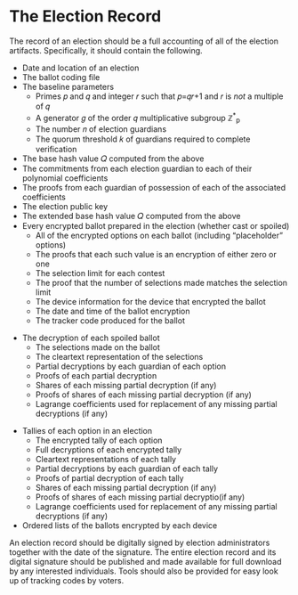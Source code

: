 # The Election Record

The record of an election should be a full accounting of all of the election artifacts. Specifically, it should contain the following.

- Date and location of an election
- The ballot coding file
- The baseline parameters
  - Primes 𝑝 and 𝑞 and integer 𝑟 such that 𝑝=𝑞𝑟+1 and 𝑟 is *not* a multiple of 𝑞
  - A generator 𝑔 of the order 𝑞 multiplicative subgroup &Zopf;<sup>\*</sup><sub>p</sub>
  - The number 𝑛 of election guardians
  - The quorum threshold 𝑘 of guardians required to complete verification
- The base hash value 𝑄 computed from the above
- The commitments from each election guardian to each of their polynomial coefficients
- The proofs from each guardian of possession of each of the associated coefficients
- The election public key
- The extended base hash value 𝑄 computed from the above
- Every encrypted ballot prepared in the election (whether cast or spoiled)
  - All of the encrypted options on each ballot (including “placeholder” options)
  - The proofs that each such value is an encryption of either zero or one
  - The selection limit for each contest
  - The proof that the number of selections made matches the selection limit
  - The device information for the device that encrypted the ballot
  - The date and time of the ballot encryption
  - The tracker code produced for the ballot
* The decryption of each spoiled ballot
  * The selections made on the ballot
  * The cleartext representation of the selections
  * Partial decryptions by each guardian of each option
  * Proofs of each partial decryption
  * Shares of each missing partial decryption (if any)
  * Proofs of shares of each missing partial decryption (if any)
  * Lagrange coefficients used for replacement of any missing partial decryptions (if
any)
- Tallies of each option in an election
  - The encrypted tally of each option
  - Full decryptions of each encrypted tally
  - Cleartext representations of each tally
  - Partial decryptions by each guardian of each tally
  - Proofs of partial decryption of each tally
  - Shares of each missing partial decryption (if any)
  - Proofs of shares of each missing partial decryptio(if any)
  - Lagrange coefficients used for replacement of any missing partial decryptions (if any)
- Ordered lists of the ballots encrypted by each device

An election record should be digitally signed by election administrators together with the date of the signature. The entire election record and its digital signature should be published and made available for full download by any interested individuals. Tools should also be provided for easy look up of tracking codes by voters.
